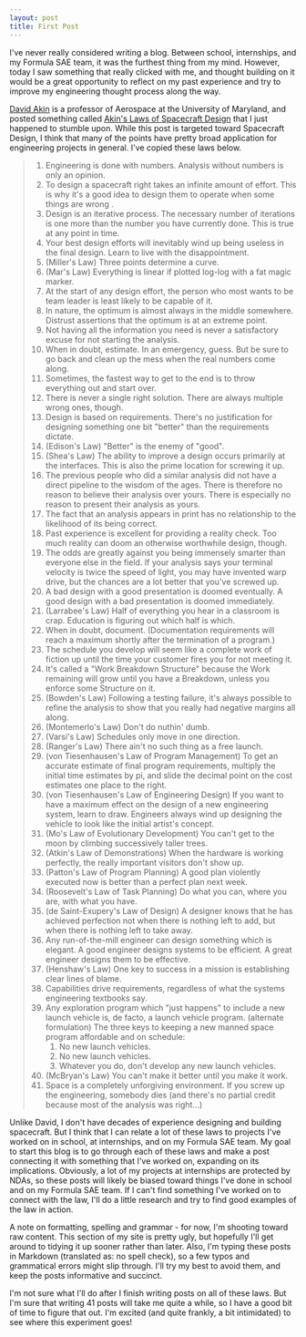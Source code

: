 ```yaml
---
layout: post
title: First Post
---
```


I've never really considered writing a blog. Between school, internships, and my Formula SAE team, it was the furthest thing from my mind. However, today I saw something that really clicked with me, and thought building on it would be a great opportunity to reflect on my past experience and try to improve my engineering thought process along the way.

[David Akin](http://www.aero.umd.edu/faculty/akin) is a professor of Aerospace at the University of Maryland, and posted something called [Akin's Laws of Spacecraft Design](http://spacecraft.ssl.umd.edu/akins_laws.html) that I just happened to stumble upon. While this post is targeted toward Spacecraft Design, I think that many of the points have pretty broad application for engineering projects in general. I've copied these laws below.

>1. Engineering is done with numbers. Analysis without numbers is only an opinion.
>2. To design a spacecraft right takes an infinite amount of effort. This is why it's a good idea to design them to operate when some things are wrong .
>3. Design is an iterative process. The necessary number of iterations is one more than the number you have currently done. This is true at any point in time.
>4. Your best design efforts will inevitably wind up being useless in the final design. Learn to live with the disappointment.
>5. (Miller's Law) Three points determine a curve.
>6. (Mar's Law) Everything is linear if plotted log-log with a fat magic marker.
>7. At the start of any design effort, the person who most wants to be team leader is least likely to be capable of it.
>8. In nature, the optimum is almost always in the middle somewhere. Distrust assertions that the optimum is at an extreme point.
>9. Not having all the information you need is never a satisfactory excuse for not starting the analysis.
>10. When in doubt, estimate. In an emergency, guess. But be sure to go back and clean up the mess when the real numbers come along.
>11. Sometimes, the fastest way to get to the end is to throw everything out and start over.
>12. There is never a single right solution. There are always multiple wrong ones, though.
>13. Design is based on requirements. There's no justification for designing something one bit "better" than the requirements dictate.
>14. (Edison's Law) "Better" is the enemy of "good".
>15. (Shea's Law) The ability to improve a design occurs primarily at the interfaces. This is also the prime location for screwing it up.
>16. The previous people who did a similar analysis did not have a direct pipeline to the wisdom of the ages. There is therefore no reason to believe their analysis over yours. There is especially no reason to present their analysis as yours.
>17. The fact that an analysis appears in print has no relationship to the likelihood of its being correct.
>18. Past experience is excellent for providing a reality check. Too much reality can doom an otherwise worthwhile design, though.
>19. The odds are greatly against you being immensely smarter than everyone else in the field. If your analysis says your terminal velocity is twice the speed of light, you may have invented warp drive, but the chances are a lot better that you've screwed up.
>20. A bad design with a good presentation is doomed eventually. A good design with a bad presentation is doomed immediately.
>21. (Larrabee's Law) Half of everything you hear in a classroom is crap. Education is figuring out which half is which.
>22. When in doubt, document. (Documentation requirements will reach a maximum shortly after the termination of a program.)
>23. The schedule you develop will seem like a complete work of fiction up until the time your customer fires you for not meeting it.
>24. It's called a "Work Breakdown Structure" because the Work remaining will grow until you have a Breakdown, unless you enforce some Structure on it.
>25. (Bowden's Law) Following a testing failure, it's always possible to refine the analysis to show that you really had negative margins all along.
>26. (Montemerlo's Law) Don't do nuthin' dumb.
>27. (Varsi's Law) Schedules only move in one direction.
>28. (Ranger's Law) There ain't no such thing as a free launch.
>29. (von Tiesenhausen's Law of Program Management) To get an accurate estimate of final program requirements, multiply the initial time estimates by pi, and slide the decimal point on the cost estimates one place to the right.
>30. (von Tiesenhausen's Law of Engineering Design) If you want to have a maximum effect on the design of a new engineering system, learn to draw. Engineers always wind up designing the vehicle to look like the initial artist's concept.
>31. (Mo's Law of Evolutionary Development) You can't get to the moon by climbing successively taller trees.
>32. (Atkin's Law of Demonstrations) When the hardware is working perfectly, the really important visitors don't show up.
>33. (Patton's Law of Program Planning) A good plan violently executed now is better than a perfect plan next week.
>34. (Roosevelt's Law of Task Planning) Do what you can, where you are, with what you have.
>35. (de Saint-Exupery's Law of Design) A designer knows that he has achieved perfection not when there is nothing left to add, but when there is nothing left to take away.
>36. Any run-of-the-mill engineer can design something which is elegant. A good engineer designs systems to be efficient. A great engineer designs them to be effective.
>37. (Henshaw's Law) One key to success in a mission is establishing clear lines of blame.
>38. Capabilities drive requirements, regardless of what the systems engineering textbooks say.
>39. Any exploration program which "just happens" to include a new launch vehicle is, de facto, a launch vehicle program.
>    (alternate formulation) The three keys to keeping a new manned space program affordable and on schedule:
>       1)  No new launch vehicles.
>       2)  No new launch vehicles.
>       3)  Whatever you do, don't develop any new launch vehicles.
>40. (McBryan's Law) You can't make it better until you make it work.
>41. Space is a completely unforgiving environment. If you screw up the engineering, somebody dies (and there's no partial credit because most of the analysis was right...)

Unlike David, I don't have decades of experience designing and building spacecraft. But I think that I can relate a lot of these laws to projects I've worked on in school, at internships, and on my Formula SAE team. My goal to start this blog is to go through each of these laws and make a post connecting it with something that I've worked on, expanding on its implications. Obviously, a lot of my projects at internships are protected by NDAs, so these posts will likely be biased toward things I've done in school and on my Formula SAE team. If I can't find something I've worked on to connect with the law, I'll do a little research and try to find good examples of the law in action.

A note on formatting, spelling and grammar - for now, I'm shooting toward raw content. This section of my site is pretty ugly, but hopefully I'll get around to tidying it up sooner rather than later. Also, I'm typing these posts in Markdown (translated as: no spell check), so a few typos and grammatical errors might slip through. I'll try my best to avoid them, and keep the posts informative and succinct.

I'm not sure what I'll do after I finish writing posts on all of these laws. But I'm sure that writing 41 posts will take me quite a while, so I have a good bit of time to figure that out. I'm excited (and quite frankly, a bit intimidated) to see where this experiment goes!
